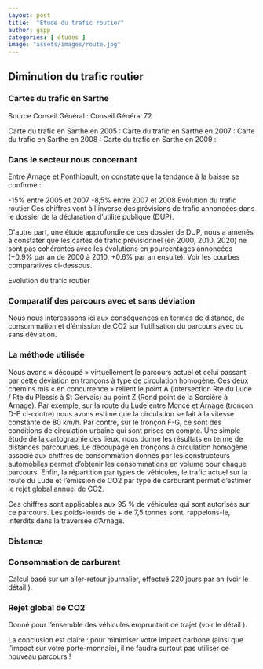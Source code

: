```yaml
---
layout: post
title:  "Etude du trafic routier"
author: gspp
categories: [ études ]
image: "assets/images/route.jpg"
---
```


## Diminution du trafic routier
### Cartes du trafic en Sarthe
Source Conseil Général : Conseil Général 72

Carte du trafic en Sarthe en 2005 : 
Carte du trafic en Sarthe en 2007 : 
Carte du trafic en Sarthe en 2008 : 
Carte du trafic en Sarthe en 2009 : 

### Dans le secteur nous concernant
Entre Arnage et Ponthibault, on constate que la tendance à la baisse se confirme :

-15% entre 2005 et 2007
-8,5% entre 2007 et 2008
Evolution du trafic routier
Ces chiffres vont à l'inverse des prévisions de trafic annoncées dans le dossier de la déclaration d’utilité publique (DUP).

D'autre part, une étude approfondie de ces dossier de DUP, nous a amenés à constater que les cartes de trafic prévisionnel (en 2000, 2010, 2020) ne sont pas cohérentes avec les évolutions en pourcentages annoncées (+0.9% par an de 2000 à 2010, +0.6% par an ensuite).
Voir les courbes comparatives ci-dessous.

Evolution du trafic routier

### Comparatif des parcours avec et sans déviation
Nous nous interesssons ici aux conséquences en termes de distance, de consommation et d’émission de CO2 sur l’utilisation du parcours avec ou sans déviation.

### La méthode utilisée
Nous avons « découpé » virtuellement le parcours actuel et celui passant par cette déviation en tronçons à type de circulation homogène.
Ces deux chemins mis « en concurrence » relient le point A (intersection Rte du Lude / Rte du Plessis à St Gervais) au point Z (Rond point de la Sorcière à Arnage).
Par exemple, sur la route du Lude entre Moncé et Arnage (tronçon D-E ci-contre) nous avons estimé que la circulation se fait à la vitesse constante de 80 km/h. Par contre, sur le tronçon F-G, ce sont des conditions de circulation urbaine qui sont prises en compte.
Une simple étude de la cartographie des lieux, nous donne les résultats en terme de distances parcourues.
Le découpage en tronçons à circulation homogène associé aux chiffres de consommation donnés par les constructeurs automobiles permet d’obtenir les consommations en volume pour chaque parcours.
Enfin, la répartition par types de véhicules, le trafic actuel sur la route du Lude et l’émission de CO2 par type de carburant permet d’estimer le rejet global annuel de CO2.

Ces chiffres sont applicables aux 95 % de véhicules qui sont autorisés sur ce parcours.
Les poids-lourds de + de 7,5 tonnes sont, rappelons-le, interdits dans la traversée d’Arnage.

### Distance

### Consommation de carburant
Calcul basé sur un aller-retour journalier, effectué 220 jours par an (voir le détail ).


### Rejet global de CO2
Donné pour l’ensemble des véhicules empruntant ce trajet (voir le détail ).


La conclusion est claire : pour minimiser votre impact carbone (ainsi que l’impact sur votre porte-monnaie), il ne faudra surtout pas utiliser ce nouveau parcours !

